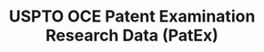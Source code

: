 ---
bigquery: https://console.cloud.google.com/bigquery?p=patents-public-data&d=uspto_oce_pair&page=dataset
citation: 'Graham, S. Marco, A., and Miller, A. (2015). “The USPTO Patent Examination
  Research Dataset: A Window on the Process of Patent Examination.”'
contributors: Graham, S. Marco, A., Miller, A.
cost: None
description: The latest version of PatEx (referred to below as the 2020 release) contains
  detailed information on nearly 11.9 million publicly-viewable provisional and non-provisional
  patent applications to the USPTO and over 4.6 million Patent Cooperation Treaty
  (PCT) applications. It is based on data that OCE downloaded from the Patent Examination
  Data System (PEDS) in April, 2021. The PEDS data are sourced from Public PAIR. The
  first time that OCE used PEDS as the basis of PatEx was for the 2019 release. We
  took the PEDS data and organized it into the familiar PatEx data files, which are
  based on the organization of the Public PAIR portal. The data files include information
  on each application’s characteristics, prosecution history, continuation history,
  claims of foreign priority, patent term adjustment history, publication history,
  and correspondence address information.
documentation: 'For the 2019 and later releases, new technical documentation is available
  https://www.uspto.gov/sites/default/files/documents/PatEx-2019-Technical-Doc.pdf


  A document describing the 2014-2017 data sets is available and can be cited as:
  Graham, Stuart J.H. and Marco, Alan C. and Miller, Richard, The USPTO Patent Examination
  Research Dataset: A Window on the Process of Patent Examination (November 30, 2015).
  Available at SSRN: https://ssrn.com/abstract=2702637.'
last_edit: Mon, 04 Apr 2022 19:06:22 GMT
location: https://www.uspto.gov/ip-policy/economic-research/research-datasets/patent-examination-research-dataset-public-pair
maintained_by: EconomicsData@uspto.gov
related_publications: https://ssrn.com/abstract=29956744, https://ssrn.com/abstract=2702637
schema_fields: '[''child_filing_date'', ''examiner_name_last'', ''patent_number'',
  ''inventor_country_name'', ''inventor_address_type'', ''earliest_pgpub_date'', ''correspondence_name_line_2'',
  ''aia_first_to_file'', ''sequence_number'', ''status_code'', ''foreign_parent_id'',
  ''correspondence_country_code'', ''file_location_date'', ''parent_filing_date'',
  ''invention_subject_matter'', ''inventor_name_last'', ''examiner_art_unit'', ''disposal_type'',
  ''uspc_class'', ''invention_title'', ''inventor_region_code'', ''application_number_pair'',
  ''inventor_name_first'', ''uspc_subclass'', ''status_description'', ''examiner_name_middle'',
  ''correspondence_region_name'', ''event_code'', ''abandon_date'', ''patent_issue_date'',
  ''filing_date'', ''wipo_pub_date'', ''parent_country_code'', ''small_entity_indicator'',
  ''atty_docket_number'', ''examiner_id'', ''inventor_rank'', ''confirm_number'',
  ''parent_application_number'', ''correspondence_region_code'', ''inventor_country_code'',
  ''customer_number'', ''application_number'', ''inventor_name_middle'', ''file_location'',
  ''appl_status_date'', ''earliest_pgpub_number'', ''continuation_type'', ''child_application_number'',
  ''correspondence_name_line_1'', ''correspondence_postal_code'', ''parent_country'',
  ''correspondence_street_line_2'', ''correspondence_city'', ''recorded_date'', ''correspondence_country_name'',
  ''application_type'', ''examiner_name_first'', ''correspondence_street_line_1'',
  ''event_description'', ''foreign_parent_date'', ''appl_status_code'', ''wipo_pub_number'']'
shortname: patex
tags:
- patents
- legal
- history
terms_of_use: 'USPTO’s online databases are not designed or intended to be a source
  for bulk downloads of USPTO data when accessed through the website’s interfaces.
  Individuals, companies, IP addresses, or blocks of IP addresses who, in effect,
  deny or decrease service by generating unusually high numbers of database accesses
  (searches, pages, or hits), whether generated manually or in an automated fashion,
  may be denied access to USPTO servers without notice.


  Bulk data products may be separately obtained from the USPTO, either for free or
  at the cost of dissemination. For details, see information on Electronic Bulk Data
  Products: https://www.uspto.gov/learning-and-resources/electronic-bulk-data-products'
title: USPTO OCE Patent Examination Research Data (PatEx)
uuid: 4342caa7-23af-420c-b2f6-6088f133df6a
---
